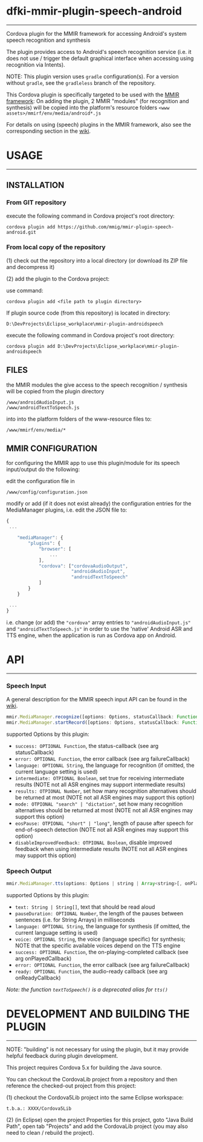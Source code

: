 # dfki-mmir-plugin-speech-android
----

Cordova plugin for the MMIR framework for accessing Android's system speech recognition and synthesis

The plugin provides access to Android's speech recognition service (i.e. it does not use / trigger
the default graphical interface when accessing using recognition via Intents).

NOTE: This plugin version uses `gradle` configuration(s). For a version without `gradle`,
      see the `gradleless` branch of the repository.


This Cordova plugin is specifically targeted to be used with the [MMIR framework][1]: 
On adding the plugin, 2 MMIR "modules" (for recognition and synthesis) will be copied
into the platform's resource folders `<www assets>/mmirf/env/media/android*.js`

For details on using (speech) plugins in the MMIR framework, also see the corresponding
section in the [wiki][2].

# USAGE
------


## INSTALLATION

### From GIT repository

execute the following command in Cordova project's root directory: 

    cordova plugin add https://github.com/mmig/mmir-plugin-speech-android.git


### From local copy of the repository

(1) check out the repository into a local directory (or download its ZIP file and decompress it)

(2) add the plugin to the Cordova project:

use command: 

    cordova plugin add <file path to plugin directory>

If plugin source code (from this repository) is located in directory: 

    D:\DevProjects\Eclipse_workplace\mmir-plugin-androidspeech

execute the following command in Cordova project's root directory: 

    cordova plugin add D:\DevProjects\Eclipse_workplace\mmir-plugin-androidspeech


## FILES

the MMIR modules the give access to the speech recognition / synthesis will be copied
from the plugin directory 

    /www/androidAudioInput.js
    /www/androidTextToSpeech.js
 
into into the platform folders of the www-resource files to: 

    /www/mmirf/env/media/*

 
## MMIR CONFIGURATION

for configuring the MMIR app to use this plugin/module for its speech input/output do the following: 

edit the configuration file in 

    /www/config/configuration.json
 
modify or add (if it does not exist already) the configuration entries
for the MediaManager plugins, i.e. edit the JSON file to: 
```javascript
{
 ...

    "mediaManager": {
    	"plugins": {
    		"browser": [
    			...
    		],
    		"cordova": ["cordovaAudioOutput",
    		            "androidAudioInput",
    		            "androidTextToSpeech"
    		]
    	}
    }

 ...
}
```
i.e. change (or add) the `"cordova"` array entries to `"androidAudioInput.js"` and `"androidTextToSpeech.js"`
in order to use the 'native' Android ASR and TTS engine, when the application is run as Cordova app
on Android.


# API
----


### Speech Input

A general description for the MMIR speech input API can be found in the [wiki][3].

```javascript
mmir.MediaManager.recognize([options: Options, statusCallback: Function, failureCallback: Function])
mmir.MediaManager.startRecord([options: Options, statusCallback: Function, failureCallback: Function])
```

supported Options by this plugin:  
 * `success: OPTIONAL Function`, the status-callback (see arg statusCallback)
 * `error: OPTIONAL Function`, the error callback (see arg failureCallback)
 * `language: OPTIONAL String`, the language for recognition (if omitted, the current language setting is used)
 * `intermediate: OTPIONAL Boolean`, set true for receiving intermediate results (NOTE not all ASR engines may support intermediate results)
 * `results: OTPIONAL Number`, set how many recognition alternatives should be returned at most (NOTE not all ASR engines may support this option)
 * `mode: OTPIONAL "search" | "dictation"`, set how many recognition alternatives should be returned at most (NOTE not all ASR engines may support this option)
 * `eosPause: OTPIONAL "short" | "long"`, length of pause after speech for end-of-speech detection (NOTE not all ASR engines may support this option)
 * `disableImprovedFeedback: OTPIONAL Boolean`, disable improved feedback when using intermediate results (NOTE not all ASR engines may support this option)

### Speech Output

```javascript
mmir.MediaManager.tts(options: Options | string | Array<string>[, onPlayedCallback: Function, failureCallback: Function, onReadyCallback: Function])
```

supported Options by this plugin:
 * `text: String | String[]`, text that should be read aloud
 * `pauseDuration: OPTIONAL Number`, the length of the pauses between sentences (i.e. for String Arrays) in milliseconds
 * `language: OPTIONAL String`, the language for synthesis (if omitted, the current language setting is used)
 * `voice: OPTIONAL String`, the voice (language specific) for synthesis; NOTE that the specific available voices depend on the TTS engine
 * `success: OPTIONAL Function`, the on-playing-completed callback (see arg onPlayedCallback)
 * `error: OPTIONAL Function`, the error callback (see arg failureCallback)
 * `ready: OPTIONAL Function`, the audio-ready callback (see arg onReadyCallback)


_Note: the function `textToSpeech()` is a deprecated alias for `tts()`_




# DEVELOPMENT AND BUILDING THE PLUGIN
------

NOTE:
"building" is not necessary for using the plugin, but it
may provide helpful feedback during plugin development.

This project requires Cordova 5.x for building the Java source.

You can checkout the CordovaLib project from a repository and then
reference the checked-out project from this project:

(1) checkout the Cordova5Lib project into the same Eclipse workspace: 

    t.b.a.: XXXX/Cordova5Lib 

(2) (in Eclipse) open the project Properties for this project, goto "Java Build Path", open tab "Projects"
 and add the CordovaLib project (you may also need to clean / rebuild the project).



[1]: https://github.com/mmig/mmir
[2]: https://github.com/mmig/mmir/wiki/3.9.2-Speech-Processing-in-MMIR
[3]: https://github.com/mmig/mmir/wiki/3.9.2-Speech-Processing-in-MMIR#speech-input-api

